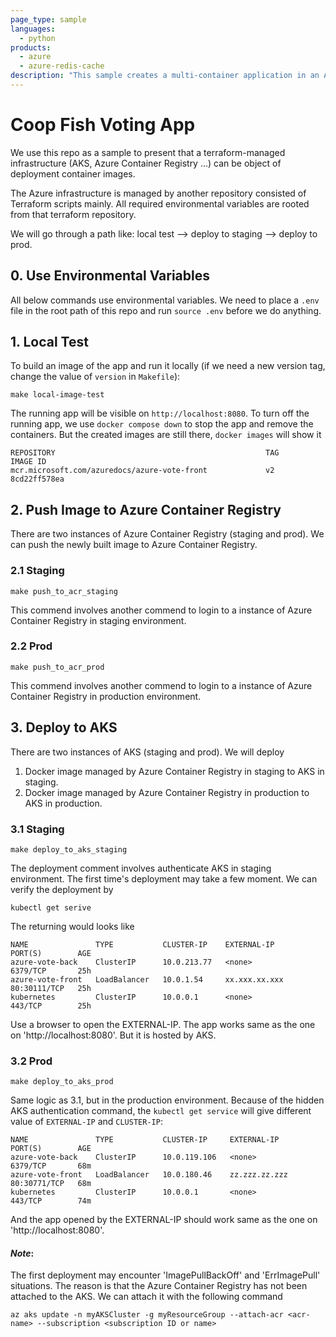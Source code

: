 ```yaml
---
page_type: sample
languages:
  - python
products:
  - azure
  - azure-redis-cache
description: "This sample creates a multi-container application in an Azure Kubernetes Service (AKS) cluster."
---
```


# Coop Fish Voting App

We use this repo as a sample to present that a terraform-managed infrastructure (AKS, Azure Container Registry ...) can be 
object of deployment container images.

The Azure infrastructure is managed by another repository consisted of Terraform scripts mainly. All required environmental variables 
are rooted from that terraform repository.

We will go through a path like: local test --> deploy to staging --> deploy to prod.

## 0. Use Environmental Variables
All below commands use environmental variables. We need to place a `.env` file in the root path of this repo and 
run `source .env` before we do anything.

## 1. Local Test
To build an image of the app and run it locally (if we need a new version tag, change the value of `version` in `Makefile`):
```commandline
make local-image-test
```
The running app will be visible on `http://localhost:8080`. 
To turn off the running app, we use `docker compose down` to stop the app and remove the containers.
But the created images are still there, `docker images` will show it
```commandline
REPOSITORY                                               TAG                        IMAGE ID      
mcr.microsoft.com/azuredocs/azure-vote-front             v2                         8cd22ff578ea  
```

## 2. Push Image to Azure Container Registry
There are two instances of Azure Container Registry (staging and prod). We can push the newly built image to Azure Container Registry.
### 2.1 Staging
```commandline
make push_to_acr_staging
```
This commend involves another commend to login to a instance of Azure Container Registry in staging environment.

### 2.2 Prod
```commandline
make push_to_acr_prod
```
This commend involves another commend to login to a instance of Azure Container Registry in production environment.


## 3. Deploy to AKS
There are two instances of AKS (staging and prod). We will deploy 
1. Docker image managed by Azure Container Registry in staging to AKS in staging.
2. Docker image managed by Azure Container Registry in production to AKS in production.

### 3.1 Staging
```commandline
make deploy_to_aks_staging
```
The deployment comment involves authenticate AKS in staging environment.
The first time's deployment may take a few moment. We can verify the deployment by
```commandline
kubectl get serive
```
The returning would looks like
```commandline
NAME               TYPE           CLUSTER-IP    EXTERNAL-IP     PORT(S)        AGE
azure-vote-back    ClusterIP      10.0.213.77   <none>          6379/TCP       25h
azure-vote-front   LoadBalancer   10.0.1.54     xx.xxx.xx.xxx   80:30111/TCP   25h
kubernetes         ClusterIP      10.0.0.1      <none>          443/TCP        25h
```
Use a browser to open the EXTERNAL-IP. The app works same as the one on 'http://localhost:8080'. But it is hosted by AKS.


### 3.2 Prod
```commandline
make deploy_to_aks_prod
```
Same logic as 3.1, but in the production environment. Because of the hidden AKS authentication command, 
the `kubectl get service` will give different value of `EXTERNAL-IP` and `CLUSTER-IP`:
```commandline
NAME               TYPE           CLUSTER-IP     EXTERNAL-IP      PORT(S)        AGE
azure-vote-back    ClusterIP      10.0.119.106   <none>           6379/TCP       68m
azure-vote-front   LoadBalancer   10.0.180.46    zz.zzz.zz.zzz    80:30771/TCP   68m
kubernetes         ClusterIP      10.0.0.1       <none>           443/TCP        74m
```
And the app opened by the EXTERNAL-IP should work same as the one on 'http://localhost:8080'.

#### *Note*: 
The first deployment may encounter 'ImagePullBackOff' and 'ErrImagePull' situations. The reason is that the Azure Container Registry has not been 
attached to the AKS. We can attach it with the following command
```commandline
az aks update -n myAKSCluster -g myResourceGroup --attach-acr <acr-name> --subscription <subscription ID or name>
```